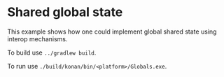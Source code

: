 # Shared global state

 This example shows how one could implement global shared state using interop mechanisms.

To build use `../gradlew build`.

To run use `./build/konan/bin/<platform>/Globals.exe`.


